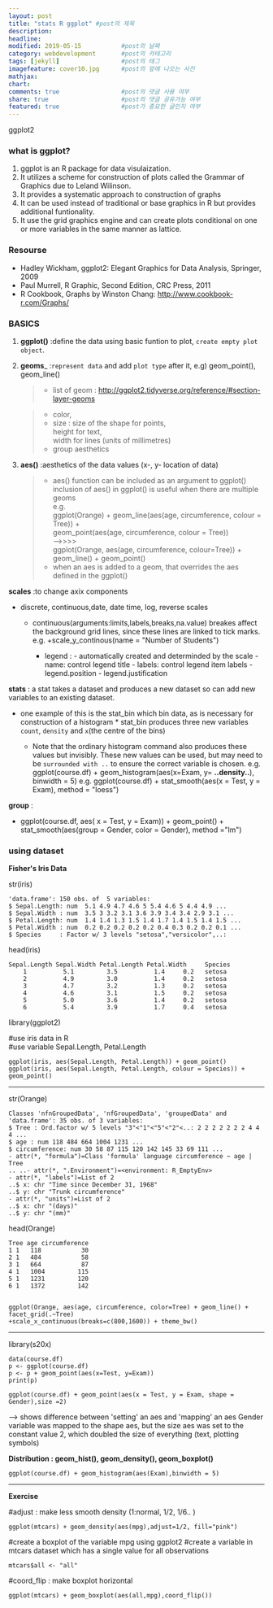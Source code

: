```yaml
---
layout: post
title: "stats R ggplot" #post의 제목
description:         
headline: 
modified: 2019-05-15           #post의 날짜
category: webdevelopment       #post의 카테고리
tags: [jekyll]                 #post의 태그
imagefeature: cover10.jpg      #post의 앞에 나오는 사진
mathjax: 
chart: 
comments: true                 #post의 댓글 사용 여부
share: true                    #post의 댓글 공유가능 여부
featured: true                 #post가 중요한 글인지 여부
---
```

ggplot2

### what is ggplot?
1. ggplot is an R package for data visulaization. 
2. It utilizes a scheme for construction of plots called the Grammar of Graphics due to Leland Wilinson.
3. It provides a systematic approach to construction of graphs
4. It can be used instead of traditional or base graphics in R but provides additional funtionality.
5. It use the grid graphics engine and can create plots conditional on one or more variables in the same manner as lattice.


### Resourse
* Hadley Wickham, ggplot2: Elegant Graphics for Data Analysis, Springer, 2009
* Paul Murrell, R Graphic, Second Edition, CRC Press, 2011
* R Cookbook, Graphs by Winston Chang: http://www.cookbook-r.com/Graphs/


### BASICS
1. __ggplot()__  :define the data using basic funtion to plot, `create empty plot object`.  
2. __geoms___    :`represent data` and add `plot type` after it, e.g) geom_point(), geom_line()  
              
   > * list of geom : http://ggplot2.tidyverse.org/reference/#section-layer-geoms
               
   > * color,  
   > * size : size of the shape for points,  
              height for text,  
              width for lines (units of millimetres)  
   > * group aesthetics  
             
            
3. __aes()__     :aesthetics of the data values (x-, y- location of data)  
           
      > * aes() function can be included as an argument to ggplot()  
      >       inclusion of aes() in ggplot() is useful when there are multiple geoms  
      >     e.g.  
      >      ggplot(Orange) + geom_line(aes(age, circumference, colour = Tree)) +   
      >      geom_point(aes(age, circumference, colour = Tree))  
      >       -->>>>  
      >      ggplot(Orange, aes(age, circumference, colour=Tree)) + geom_line() + geom_point()         
      > * when an aes is added to a geom, that overrides the aes defined in the ggplot() 

__scales__    :to change axix components
           
   * discrete, continuous,date, date time, log, reverse scales
           
       * continuous(arguments:limits,labels,breaks,na.value)
                      breakes affect the background grid lines, since these lines are linked to tick marks.
                      e.g.  +scale_y_continous(name = "Number of Students")
      
           * legend : - automatically created and determinded by the scale
                      - name: control legend title
                      - labels: control legend item labels
                      - legend.position
                      - legend.justification
                    
__stats__     : a stat takes a dataset and produces a new dataset so can add new variables to an existing dataset.
            
   * one example of this is the stat_bin which bin data, as is necessary for construction of a histogram
           * stat_bin produces three new variables `count`, `density` and `x`(the centre of the bins)
            
       * Note that the ordinary histogram command also produces these values but invisibly.
            These new values can be used, but may need to be `surrounded with ..` to ensure the correct variable is chosen.
            e.g.
            ggplot(course.df) + 
            geom_histogram(aes(x=Exam, y= __..density..__), binwidth = 5)
            e.g.
            ggplot(course.df) +
            stat_smooth(aes(x = Test, y = Exam), method = "loess")

__group__     : 
            
   * ggplot(course.df, aes( x = Test, y = Exam)) + geom_point() + 
            stat_smooth(aes(group = Gender, color = Gender), method ="lm")
            

### using dataset

__Fisher's Iris Data__    

str(iris) 

    'data.frame': 150 obs. of  5 variables:  
    $ Sepal.Length: num  5.1 4.9 4.7 4.6 5 5.4 4.6 5 4.4 4.9 ...  
    $ Sepal.Width : num  3.5 3 3.2 3.1 3.6 3.9 3.4 3.4 2.9 3.1 ...  
    $ Petal.Length: num  1.4 1.4 1.3 1.5 1.4 1.7 1.4 1.5 1.4 1.5 ...  
    $ Petal.Width : num  0.2 0.2 0.2 0.2 0.2 0.4 0.3 0.2 0.2 0.1 ...  
    $ Species     : Factor w/ 3 levels "setosa","versicolor",..:  

head(iris)  

    Sepal.Length Sepal.Width Petal.Length Petal.Width     Species  
        1          5.1         3.5          1.4     0.2   setosa  
        2          4.9         3.0          1.4     0.2   setosa  
        3          4.7         3.2          1.3     0.2   setosa  
        4          4.6         3.1          1.5     0.2   setosa  
        5          5.0         3.6          1.4     0.2   setosa  
        6          5.4         3.9          1.7     0.4   setosa  
    
    
library(ggplot2)

#use iris data in R   
#use variable Sepal.Length, Petal.Length  
  
    ggplot(iris, aes(Sepal.Length, Petal.Length)) + geom_point()  
    ggplot(iris, aes(Sepal.Length, Petal.Length, colour = Species)) + geom_point()  



----------


str(Orange)  

    Classes 'nfnGroupedData', 'nfGroupedData', 'groupedData' and 'data.frame': 35 obs. of 3 variables:  
    $ Tree : Ord.factor w/ 5 levels "3"<"1"<"5"<"2"<..: 2 2 2 2 2 2 2 4 4 4 ...  
    $ age : num 118 484 664 1004 1231 ...  
    $ circumference: num 30 58 87 115 120 142 145 33 69 111 ...  
    - attr(*, "formula")=Class 'formula' language circumference ~ age | Tree  
    .. ..- attr(*, ".Environment")=<environment: R_EmptyEnv>  
    - attr(*, "labels")=List of 2  
    ..$ x: chr "Time since December 31, 1968"         
    ..$ y: chr "Trunk circumference"        
    - attr(*, "units")=List of 2  
    ..$ x: chr "(days)" 
    ..$ y: chr "(mm)"   

head(Orange)  

    Tree age circumference
    1 1   118           30
    2 1   484           58
    3 1   664           87
    4 1   1004         115
    5 1   1231         120
    6 1   1372         142


    ggplot(Orange, aes(age, circumference, color=Tree) + geom_line() + facet_grid(.~Tree)  
    +scale_x_continuous(breaks=c(800,1600)) + theme_bw()  



------------

library(s20x)

    data(course.df)
    p <- ggplot(course.df)
    p <- p + geom_point(aes(x=Test, y=Exam))
    print(p)

    ggplot(course.df) + geom_point(aes(x = Test, y = Exam, shape = Gender),size =2)

--> shows difference between 'setting' an aes and 'mapping' an aes
    Gender variable was mapped to the shape aes, 
    but the size aes was set to the constant value 2, which doubled the size of everything (text, plotting symbols)

__Distribution : geom_hist(), geom_density(), geom_boxplot()__
    
    ggplot(course.df) + geom_histogram(aes(Exam),binwidth = 5)

--------
__Exercise__

#adjust : make less smooth density (1:normal, 1/2, 1/6.. )

    ggplot(mtcars) + geom_density(aes(mpg),adjust=1/2, fill="pink")

#create a boxplot of the variable mpg using ggplot2
#create a variable in mtcars dataset which has a single value for all observations

    mtcars$all <- "all" 

#coord_flip : make boxplot horizontal

    ggplot(mtcars) + geom_boxplot(aes(all,mpg),coord_flip())




